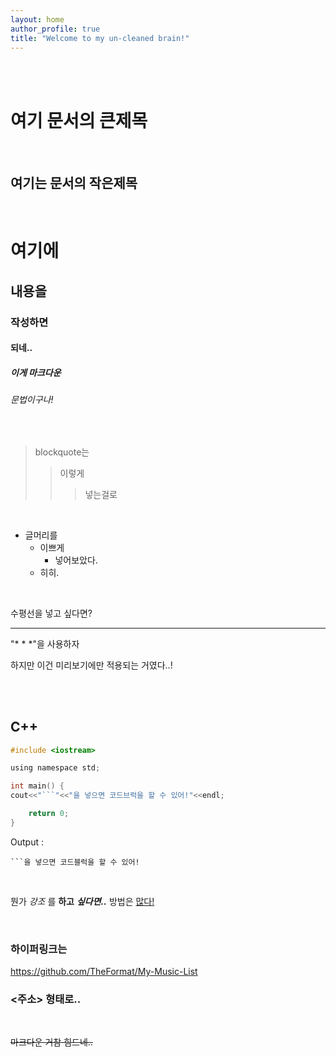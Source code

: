 ```yaml
---
layout: home
author_profile: true
title: "Welcome to my un-cleaned brain!"
---
```


<br/>
<br/>

여기 문서의 큰제목
===

<br/>

여기는 문서의 작은제목
---

<br/>

# 여기에
## 내용을
### 작성하면
#### 되네..
##### 이게 마크다운
###### 문법이구나!

<br/>

> blockquote는
> > 이렇게
> > > 넣는걸로

<br/>

* 글머리를
  + 이쁘게
    - 넣어보았다.
  * 히히.

<br/>

수평선을 넣고 싶다면?

* * *

"* * *"을 사용하자

하지만 이건 미리보기에만 적용되는 거였다..!

<br/>
<br/>

## C++
```c
#include <iostream>

using namespace std;

int main() {
cout<<"```"<<"을 넣으면 코드브럭을 할 수 있어!"<<endl;

    return 0;
}

```
Output :
    
    ```을 넣으면 코드블럭을 할 수 있어!

<br/>

뭔가 *강조* 를 **하고** ***싶다면..*** 방법은 <U>많다!</U>

<br/>

### 하이퍼링크는
<https://github.com/TheFormat/My-Music-List>
### <주소> 형태로..

<br/>

~~마크다운 거참 힘드네..~~
